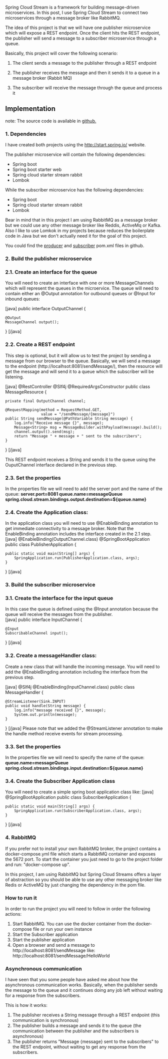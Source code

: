 Spring Cloud Stream is a framework for building message-driven microservices. In this post, I use Spring Cloud Stream to connect two microservices through a message broker like RabbitMQ. 

The idea of this project is that we will have one publisher microservice which will expose a REST endpoint. Once the client hits the REST endpoint, the publisher will send a message to a subscriber microservice through a queue. 
 
Basically, this project will cover the following scenario:
 
1) The client sends a message to the publisher through a REST endpoint

2) The publisher receives the message and then it sends it to a queue in a message broker (Rabbit MQ)

3) The subscriber will receive the message through the queue and process it

<!--more-->


<h2>Implementation</h2>

note: The source code is available in <a href="https://github.com/ignacioSuay/spring-stream">github.</a>
 
<h3>1. Dependencies</h3>
 
I have created both projects using the http://start.spring.io/ website. 
 
 The publisher microservice will contain the following dependencies:
 - Spring boot
 - Spring boot starter web
 - Spring cloud starter stream rabbit
 - Lombok
  
While the subscriber microservice has the following dependencies:
- Spring boot
- Spring cloud starter stream rabbit
- Lombok
   
Bear in mind that in this project I am using RabbitMQ as a message broker but we could use any other message broker like Reddis, ActiveMq or Kafka. Also I like to use Lomkok in my projects because reduces the boilerplate code in Java but we don't actually need it for the goal of this project.

You could find the <a href="https://github.com/ignacioSuay/spring-stream/blob/master/publisher/pom.xml">producer</a> and <a href="https://github.com/ignacioSuay/spring-stream/blob/master/subscriber/pom.xml">subscriber</a> pom.xml files in github.
 
<h3>2. Build the publisher microservice</h3>

<h3>2.1. Create an interface for the queue</h3>

You will need to create an interface with one or more MessageChannels which will represent the queues in the microervice. The queue will need to contain either an @Output annotation for outbound queues or @Input for inbound queues:

[java]
public interface OutputChannel {

    @Output
    MessageChannel output();
}
[/java]
 
<h3> 2.2. Create a REST endpoint </h3>
 
This step is optional, but it will allow us to test the project by sending a message from our browser to the queue. Basically, we will send a message to the endpoint (http://localhsot:8081/sendMessage/), then the resource will get the message and will send it to a queue which the subscriber will be listening. 

[java]
@RestController
@Slf4j
@RequiredArgsConstructor
public class MessageResource {

    private final OutputChannel channel;

    @RequestMapping(method = RequestMethod.GET, 
                    value = "/sendMessage/{message}")
    public String sendMessage(@PathVariable String message) {
        log.info("Receive message {}", message);
        Message<String> msg = MessageBuilder.withPayload(message).build();
        channel.output().send(msg);
        return "Message " + message + " sent to the subscribers";
    }
}
[/java]
 
This REST endpoint receives a String and sends it to the queue using the OuputChannel interface declared in the previous step.

<h3>2.3. Set the properties</h3>

In the properties file we will need to add the server port and the name of the queue:
<strong>server.port=8081
queue.name=messageQueue
spring.cloud.stream.bindings.output.destination=${queue.name}</strong>
<h3>2.4. Create the Application class:</h3>

In the application class you will need to use @EnableBinding annotation to get immediate connectivity to a message broker. Note that the EnableBinding annotation includes the interface created in the 2.1 step.
[java]
@EnableBinding(OutputChannel.class)
@SpringBootApplication
public class PublisherApplication {

	public static void main(String[] args) {
		SpringApplication.run(PublisherApplication.class, args);
	}
}
[/java]
 
 
<h3>3. Build the subscriber microservice</h3>

<h3>3.1. Create the interface for the input queue</h3>

In this case the queue is defined using the @Input annotation because the queue will receive the messages from the publisher.  
[java]
public interface InputChannel {

    @Input
    SubscribableChannel input();
}
[/java]

<h3>3.2. Create a messageHandler class:</h3>
Create a new class that will handle the incoming message. You will need to add the @EnableBingding annotation including the interface from the previous step.

[java]
@Slf4j
@EnableBinding(InputChannel.class)
public class MessageHandler {

    @StreamListener(Sink.INPUT)
    public void handle(String message) {
        log.info("message received {}", message);
        System.out.println(message);
    }
}
[/java]
Please note that we added the @StreamListener annotation to make the handle method receive events for stream processing.
<h3>3.3. Set the properties </h3>

In the properties file we will need to specify the name of the queue:
<strong>
queue.name=messageQueue
spring.cloud.stream.bindings.input.destination=${queue.name}
</strong>

<h3>3.4. Create the Subscriber Application class</h3>

You will need to create a simple spring boot application class like:
[java]
@SpringBootApplication
public class SubscriberApplication {

	public static void main(String[] args) {
		SpringApplication.run(SubscriberApplication.class, args);
	}
}
[/java]

<h3>4. RabbitMQ</h3>
If you prefer not to install your own RabbitMQ broker, the project contains a docker-compose.yml file which starts a RabbtMQ container and exposes the 5672 port.
To start the container you just need to go to the project folder and run: "docker-compose up".
    
In this project, I am using RabbitMQ but Spring Cloud Streams offers a layer of abstraction so you should be able to use any other messaging broker like Redis or ActiveMQ by just changing the dependency in the pom file.

<h3>How to run it</h3>
In order to run the project you will need to follow in order the following actions:
<ol>
<li> Start RabbitMQ. You can use the docker container from the docker-compose file or run your own instance</li>
<li> Start the Subscriber application</li>
<li> Start the publisher application</li>
<li> Open a browser and send a message to http://localhost:8081/sendMessage like: http://localhost:8081/sendMessage/HelloWorld</li>
</ol>
   
<h3>Asynchronous communication</h3>
I have seen that you some people have asked me about how the asynchronous communication works. Basically, when the publisher sends the message to the queue and it continues doing any job left without waiting for a response from the subscribers. 

This is how it works:
<ol>
<li> The publisher receives a String message through a REST endpoint (this communication is synchronous)</li>
<li> The publisher builds a message and sends it to the queue (the communication between the publisher and the subscribers is asynchronous) </li>
<li> The publisher returns "Message {message} sent to the subscribers" to the REST endpoint, without waiting to get any response from the subscribers. 
</ol>